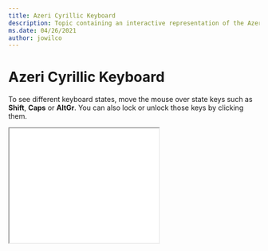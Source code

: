 ```yaml
--- 
title: Azeri Cyrillic Keyboard 
description: Topic containing an interactive representation of the Azeri Cyrillic Keyboard 
ms.date: 04/26/2021 
author: jowilco 
--- 
```

 
# Azeri Cyrillic Keyboard 
 
To see different keyboard states, move the mouse over state keys such as **Shift**, **Caps** or **AltGr**. You can also lock or unlock those keys by clicking them. 
 
<iframe src="kbdaze.html" height="230"></iframe> 
